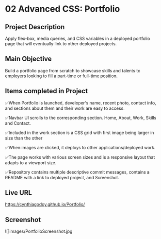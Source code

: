 # 02 Advanced CSS: Portfolio

## Project Description

Apply flex-box, media queries, and CSS variables in a deployed portfolio page that will eventually link to other deployed projects.

## Main Objective

Build a portfolio page from scratch to showcase skills and talents to employers looking to fill a part-time or full-time position. 

## Items completed in Project

✅When Portfolio is launched, developer's name, recent photo, contact info, and sections about them and their work are easy to access.

✅Navbar UI scrolls to the corresponding section. Home, About, Work, Skills and Contact.

✅Included in the work section is a CSS grid with first image being larger in size than the other 

✅When images are clicked, it deploys to other applications/deployed work.

✅The page works with various screen sizes and is a responsive layout that adapts to a viewport size.

✅Repository contains multiple descriptive commit messages, contains a README with a link to deployed project, and Screenshot.

## Live URL
https://cynthiagodoy.github.io/Portfolio/

## Screenshot
![]images/PortfolioScreenshot.jpg
